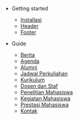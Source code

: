 - Getting started

  - [Installasi](installasi.md)
  - [Header](header.md)
  - [Footer](footer.md)

- Guide

  - [Berita](berita.md)
  - [Agenda](agenda.md)
  - [Alumni](alumni.md)
  - [Jadwal Perkuliahan](jadwal-perkuliahan.md)
  - [Kurikulum](kurikulum.md)
  - [Dosen dan Staf](dosen-dan-staf.md)
  - [Penelitian Mahasiswa](penelitian-mahasiswa.md)
  - [Kegiatan Mahasiswa](kegiatan-mahasiswa.md)
  - [Prestasi Mahasiswa](prestasi-mahasiswa.md)
  - [Kontak](kontak.md)
